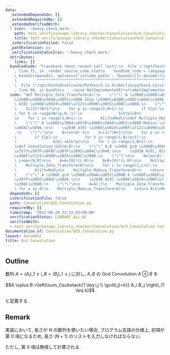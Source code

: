 ```yaml
---
data:
  _extendedDependsOn: []
  _extendedRequiredBy: []
  _extendedVerifiedWith:
  - icon: ':heavy_check_mark:'
    path: test_verify/yosupo_library_checker/Convolution/Gcd_Convolution.test.py
    title: test_verify/yosupo_library_checker/Convolution/Gcd_Convolution.test.py
  _isVerificationFailed: false
  _pathExtension: py
  _verificationStatusIcon: ':heavy_check_mark:'
  attributes:
    links: []
  bundledCode: "Traceback (most recent call last):\n  File \"/opt/hostedtoolcache/Python/3.11.0/x64/lib/python3.11/site-packages/onlinejudge_verify/documentation/build.py\"\
    , line 71, in _render_source_code_stat\n    bundled_code = language.bundle(stat.path,\
    \ basedir=basedir, options={'include_paths': [basedir]}).decode()\n          \
    \         ^^^^^^^^^^^^^^^^^^^^^^^^^^^^^^^^^^^^^^^^^^^^^^^^^^^^^^^^^^^^^^^^^^^^^^^^^^^^^^^^^\n\
    \  File \"/opt/hostedtoolcache/Python/3.11.0/x64/lib/python3.11/site-packages/onlinejudge_verify/languages/python.py\"\
    , line 96, in bundle\n    raise NotImplementedError\nNotImplementedError\n"
  code: "def Multiple_Zeta_Transform(A):\n    \"\"\" A \u306E\u500D\u6570\u3092\u8D70\
    \u308B\u306B\u304A\u3051\u308B Zeta \u5909\u63DB\u3092\u884C\u3046.\n\n    \u203B\
    \ A[0] \u306E\u5024\u306F\u7121\u8996\u3055\u308C\u308B.\n    \"\"\"\n\n    N=len(A)-1\n\
    \    S=[1]*(N+1)\n\n    for p in range(2,N+1):\n        if S[p]:\n           \
    \ for k in range(N//p,0,-1):\n                S[k*p]=0\n                A[k]+=A[k*p]\n\
    \n    for i in range(1,N+1):\n        A[i]%=Mod\n\ndef Multiple_Mobius_Transform(A):\n\
    \    \"\"\" A \u306E\u7D04\u6570\u306B\u304A\u3051\u308B Mobius \u5909\u63DB\u3092\
    \u884C\u3046.\n\n    \u203B A[0] \u306E\u5024\u306F\u7121\u8996\u3055\u308C\u308B\
    .\n    \"\"\"\n\n    N=len(A)-1\n    S=[1]*(N+1)\n\n    for p in range(2,N+1):\n\
    \        if S[p]:\n            for k in range(1,N//p+1):\n                S[k*p]=0\n\
    \                A[k]-=A[k*p]\n\n    for i in range(1,N+1):\n        A[i]%=Mod\n\
    \ndef Convolution_GCD(A,B):\n    \"\"\" A,B \u306E gcd \u306B\u304A\u3051\u308B\
    \u7573\u307F\u8FBC\u307F\u3092\u884C\u3046.\n\n    \u203B A[0], B[0] \u306E\u5024\
    \u306F\u7121\u8996\u3055\u308C\u308B.\n    \"\"\"\n\n    N=len(A)-1; M=len(B)-1;\
    \ L=max(N,M)\n\n    A=A+[0]*(L-N)\n    B=B+[0]*(L-M)\n\n    Multiple_Zeta_Transform(A)\n\
    \    Multiple_Zeta_Transform(B)\n\n    for i in range(1,L+1):\n        A[i]*=B[i]\n\
    \        A[i]%=Mod\n\n    Multiple_Mobius_Transform(A)\n    return A\n\ndef Convolution_Power_GCD(A,k):\n\
    \    \"\"\" A \u306E gcd \u306B\u304A\u3051\u308B k \u56DE\u306E\u7573\u307F\u8FBC\
    \u307F\u3092\u884C\u3046.\n\n    \u203B A[0] \u306E\u5024\u306F\u7121\u8996\u3055\
    \u308C\u308B.\n    \"\"\"\n\n    A=A[:]\n    Multiple_Zeta_Transform(A)\n    A=[pow(a,k,Mod)\
    \ for a in A]\n    Multiple_Mobius_Transform(A)\n    return A\n\nMod=998244353\n"
  dependsOn: []
  isVerificationFile: false
  path: Convolution/GCD_Convolution.py
  requiredBy: []
  timestamp: '2021-08-29 23:22:42+09:00'
  verificationStatus: LIBRARY_ALL_AC
  verifiedWith:
  - test_verify/yosupo_library_checker/Convolution/Gcd_Convolution.test.py
documentation_of: Convolution/GCD_Convolution.py
layout: document
title: Gcd Convolution
---
```


## Outline

数列 $A=(A_i)\_{1 \leq i}, B=(B_j)\_{1 \leq j}$ に対し, $A,B$ の Gcd Convolution $A \oplus B$ を

$$A \oplus B:=\left(\sum_{\substack{1 \leq i,j \\ \gcd(i,j)=k}} A_i B_j \right)_{1 \leq k}$$

と定義する.

## Remark

実装において, 長さが $N$ の数列を使いたい場合, プログラム言語の仕様上, 初項が第 $0$ 項になるため, 長さ $(N+1)$ のリストを入力しなければならない.

ただし, 第 $0$ 項は無視して計算される.
